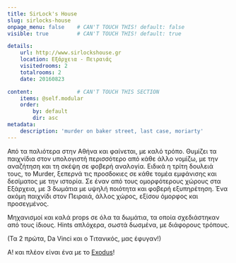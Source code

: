```yaml
---
title: SirLock's House
slug: sirlocks-house
onpage_menu: false    # CAN'T TOUCH THIS! default: false
visible: true         # CAN'T TOUCH THIS! default: true

details:
    url: http://www.sirlockshouse.gr
    location: Εξάρχεια - Πειραιάς
    visitedrooms: 2
    totalrooms: 2
    date: 20160823

content:              # CAN'T TOUCH THIS SECTION
    items: @self.modular
    order:
        by: default
        dir: asc
metadata:
    description: 'murder on baker street, last case, moriarty'
---
```


Από τα παλιότερα στην Αθήνα και φαίνεται, με καλό τρόπο. Θυμίζει τα παιχνίδια στον υπολογιστή περισσότερο από κάθε άλλο νομίζω, με την αναζήτηση και τη σκέψη σε φοβερή 
αναλογία. 
Ειδικά η τρίτη δουλειά τους, το Murder, ξεπερνά τις προσδοκιες σε κάθε τομέα εμφάνισης και δεσίματος με την ιστορία. Σε έναν από τους ομορφότερους χώρους στα Εξάρχεια, 
με 3 δωμάτια με υψηλή ποιότητα και φοβερή εξυπηρέτηση. Ένα ακόμη παιχνίδι στον Πειραιά, άλλος χώρος, εξίσου όμορφος και προσεγμένος.

Μηχανισμοί και καλά props σε όλα τα δωμάτια, τα οποία σχεδιάστηκαν από τους ίδιους. Hints απλόχερα, σωστά δωσμένα, με διάφορους τρόπους.

(Τα 2 πρώτα, Da Vinci και ο Τιτανικός, μας έφυγαν!)

A! και πλέον είναι ένα με το <a href="http://roomescaper.gr/el/venues/exodus">Exodus</a>!